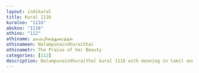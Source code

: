```yaml
---
layout: indikural
title: Kural 1116
kuralno: "1116"
abskno: "1116"
athino: "112"
athiname: நலம்புனைந்துரைத்தல்
athinameen: Nalampunaindhuraithal
athinametr: The Praise of her Beauty
categories: [112]
description: Nalampunaindhuraithal kural 1116 with meaning in tamil and english 
---
```



